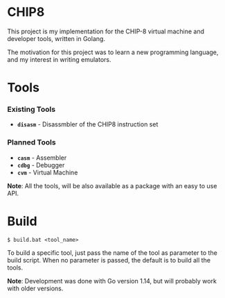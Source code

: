 # CHIP8
This project is my implementation for the CHIP-8 virtual machine and developer tools,
written in Golang.

The motivation for this project was to learn a new programming language,
and my interest in writing emulators.


# Tools

### Existing Tools
* __`disasm`__ - Disassmbler of the CHIP8 instruction set

### Planned Tools
* __`casm`__ - Assembler
* __`cdbg`__ - Debugger
* __`cvm`__ - Virtual Machine

__Note__:
All the tools, will be also available as a package with an easy to use API.


# Build
```
$ build.bat <tool_name>
```
To build a specific tool, just pass the name of the tool as parameter to the build script.
When no parameter is passed, the default is to build all the tools.

__Note__:
Development was done with Go version 1.14, but will probably work with older versions.
